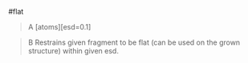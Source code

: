 #flat

>A [atoms][esd=0.1]

>B Restrains given fragment to be flat (can be used on the grown structure) within given esd.

